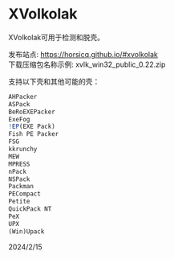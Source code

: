 # XVolkolak

XVolkolak可用于检测和脱壳。  

发布站点: https://horsicq.github.io/#xvolkolak  
下载压缩包名称示例: xvlk_win32_public_0.22.zip  

支持以下壳和其他可能的壳：  
```r
AHPacker
ASPack
BeRoEXEPacker
ExeFog
!EP(EXE Pack)
Fish PE Packer
FSG
kkrunchy
MEW
MPRESS
nPack
NSPack
Packman
PECompact
Petite
QuickPack NT
PeX
UPX
(Win)Upack
```


2024/2/15  
